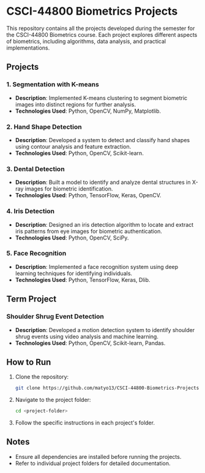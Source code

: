 # CSCI-44800 Biometrics Projects

This repository contains all the projects developed during the semester for the CSCI-44800 Biometrics course. Each project explores different aspects of biometrics, including algorithms, data analysis, and practical implementations.

## Projects

### 1. **Segmentation with K-means**
   - **Description**: Implemented K-means clustering to segment biometric images into distinct regions for further analysis.
   - **Technologies Used**: Python, OpenCV, NumPy, Matplotlib.

### 2. **Hand Shape Detection**
   - **Description**: Developed a system to detect and classify hand shapes using contour analysis and feature extraction.
   - **Technologies Used**: Python, OpenCV, Scikit-learn.

### 3. **Dental Detection**
   - **Description**: Built a model to identify and analyze dental structures in X-ray images for biometric identification.
   - **Technologies Used**: Python, TensorFlow, Keras, OpenCV.

### 4. **Iris Detection**
   - **Description**: Designed an iris detection algorithm to locate and extract iris patterns from eye images for biometric authentication.
   - **Technologies Used**: Python, OpenCV, SciPy.

### 5. **Face Recognition**
   - **Description**: Implemented a face recognition system using deep learning techniques for identifying individuals.
   - **Technologies Used**: Python, TensorFlow, Keras, Dlib.

## Term Project
### **Shoulder Shrug Event Detection**
   - **Description**: Developed a motion detection system to identify shoulder shrug events using video analysis and machine learning.
   - **Technologies Used**: Python, OpenCV, Scikit-learn, Pandas.

## How to Run

1. Clone the repository:
   ```bash
   git clone https://github.com/matyo13/CSCI-44800-Biometrics-Projects.git
   ```
2. Navigate to the project folder:
   ```bash
   cd <project-folder>
   ```
3. Follow the specific instructions in each project's folder.

## Notes

- Ensure all dependencies are installed before running the projects.
- Refer to individual project folders for detailed documentation.
